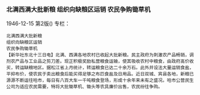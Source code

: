 ### 北满西满大批新粮  组织向缺粮区运销  农民争购锄草机

1946-12-15
第2版()
专栏：

    北满西满大批新粮
    组织向缺粮区运销
    农民争购锄草机
    【新华社东北十三日电】北满、西满各地农村已收起大批新粮。民主政府为刺激农产品畅销，调剂农产品与工业品之剪刀差。现正积极奖励私营粮食运输，使其吸收农村中粮食，由政府高价收买，转运缺粮地区。据松江省上月统计，转运粮食已达二十余万石。此外并设法大量运销食盐，平抑布价，使农民于卖出粮食后能买得足够之布匹食盐及日用品。近日双城、宾县各地，新粮已源源不断运往哈市，每日有八百大车一千吨粮食登场，形成十余年来未有之盛况。哈市公营民生公司为适应农民需要，特将大批锄草机、锄头等农具廉价出售，农民纷往争购。
